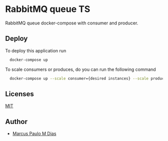 
# RabbitMQ queue TS

RabbitMQ queue docker-compose with consumer and producer.

## Deploy

To deploy this application run

```bash
  docker-compose up
```

To scale consumers or produces, do you can run the following command

```bash
  docker-compose up --scale consumer={desired instances} --scale producer={desired instances}
```

## Licenses

[MIT](https://choosealicense.com/licenses/mit/)


## Author

- [Marcus Paulo M Dias](https://www.github.com/scorpionslh)

